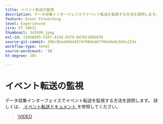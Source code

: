 ```yaml
---
title: イベント転送の監視
description: データ収集インターフェイスでイベント転送を監視する方法を説明します。
feature: Event Forwarding
level: Experienced
jira: KT-10611
thumbnail: 343999.jpeg
exl-id: 15948005-53d7-413d-9379-0d7b5189b839
source-git-commit: 286c85aa88d44574f00ded67f0de8e0c945a153e
workflow-type: tm+mt
source-wordcount: '38'
ht-degree: 28%

---
```


# イベント転送の監視

データ収集インターフェイスでイベント転送を監視する方法を説明します。 詳しくは、[ イベント転送ドキュメント ](https://experienceleague.adobe.com/docs/experience-platform/tags/event-forwarding/overview.html?lang=ja) を参照してください。

>[!VIDEO](https://video.tv.adobe.com/v/3411269?learn=on&enablevpops&captions=jpn)
